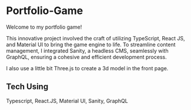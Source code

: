 # Portfolio-Game

Welcome to my portfolio game!

This innovative project involved the craft of utilizing TypeScript, React JS, and Material UI to bring the game engine to life. To streamline content management, I integrated Sanity, a headless CMS, seamlessly with GraphQL, ensuring a cohesive and efficient development process.

I also use a little bit Three.js to create a 3d model in the front page.

## Tech Using

<p>Typescript, React.JS, Material UI, Sanity, GraphQL</p>
